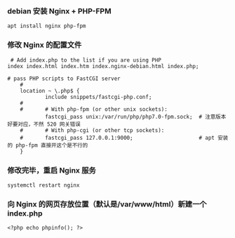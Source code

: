 ### debian 安装 Nginx + PHP-FPM
```
apt install nginx php-fpm

```

### 修改 Nginx 的配置文件
```
 # Add index.php to the list if you are using PHP
index index.html index.htm index.nginx-debian.html index.php;
```

```
# pass PHP scripts to FastCGI server
    #
    location ~ \.php$ {
            include snippets/fastcgi-php.conf;
    #
    #       # With php-fpm (or other unix sockets):
            fastcgi_pass unix:/var/run/php/php7.0-fpm.sock;  # 注意版本好要对应，不然 520 网关错误
    #       # With php-cgi (or other tcp sockets):
    #       fastcgi_pass 127.0.0.1:9000;                     # apt 安装的 php-fpm 直接开这个是不行的
    }
```

### 修改完毕，重启 Nginx 服务

```
systemctl restart nginx

```

### 向 Nginx 的网页存放位置（默认是/var/www/html）新建一个index.php

```
<?php echo phpinfo(); ?>

```

